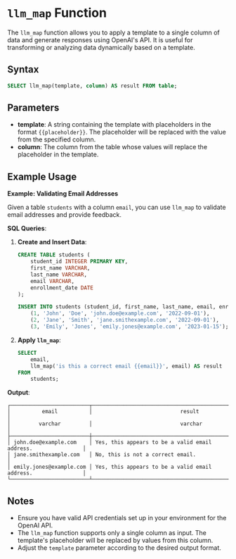 # `llm_map` Function

The `llm_map` function allows you to apply a template to a single column of data and generate responses using OpenAI's API. It is useful for transforming or analyzing data dynamically based on a template.

## Syntax

```sql
SELECT llm_map(template, column) AS result FROM table;
```

## Parameters

- **template**: A string containing the template with placeholders in the format `{{placeholder}}`. The placeholder will be replaced with the value from the specified column.
- **column**: The column from the table whose values will replace the placeholder in the template.

## Example Usage

**Example: Validating Email Addresses**

Given a table `students` with a column `email`, you can use `llm_map` to validate email addresses and provide feedback.

**SQL Queries**:

1. **Create and Insert Data**:

    ```sql
    CREATE TABLE students (
        student_id INTEGER PRIMARY KEY,
        first_name VARCHAR,
        last_name VARCHAR,
        email VARCHAR,
        enrollment_date DATE
    );

    INSERT INTO students (student_id, first_name, last_name, email, enrollment_date) VALUES
        (1, 'John', 'Doe', 'john.doe@example.com', '2022-09-01'),
        (2, 'Jane', 'Smith', 'jane.smithexample.com', '2022-09-01'),
        (3, 'Emily', 'Jones', 'emily.jones@example.com', '2023-01-15');
    ```

2. **Apply `llm_map`**:

    ```sql
    SELECT
        email,
        llm_map('is this a correct email {{email}}', email) AS result
    FROM
        students;
    ```

**Output**:

```
┌─────────────────────────┬───────────────────────────────────────────────────────────────┐
│          email          │                            result                             │
│         varchar         │                            varchar                            │
├─────────────────────────┼───────────────────────────────────────────────────────────────┤
│ john.doe@example.com    │ Yes, this appears to be a valid email address.                │
│ jane.smithexample.com   │ No, this is not a correct email.                              │
│ emily.jones@example.com │ Yes, this appears to be a valid email address.                │
└─────────────────────────┴───────────────────────────────────────────────────────────────┘
```

## Notes

- Ensure you have valid API credentials set up in your environment for the OpenAI API.
- The `llm_map` function supports only a single column as input. The template's placeholder will be replaced by values from this column.
- Adjust the `template` parameter according to the desired output format.